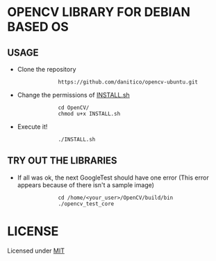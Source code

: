 # OPENCV LIBRARY FOR DEBIAN BASED OS
## USAGE

 - Clone the repository

					https://github.com/danitico/opencv-ubuntu.git

 - Change the permissions of [INSTALL.sh](https://github.com/danitico/opencv-ubuntu/blob/master/INSTALL.sh)

					cd OpenCV/
					chmod u+x INSTALL.sh

 - Execute it!

					./INSTALL.sh

## TRY OUT THE LIBRARIES

 - If all was ok, the next GoogleTest should have one error (This error appears because of there isn't a sample image)

					cd /home/<your_user>/OpenCV/build/bin
					./opencv_test_core


# LICENSE

Licensed under [MIT](https://github.com/danitico/opencv-ubuntu/blob/master/LICENSE.md)
